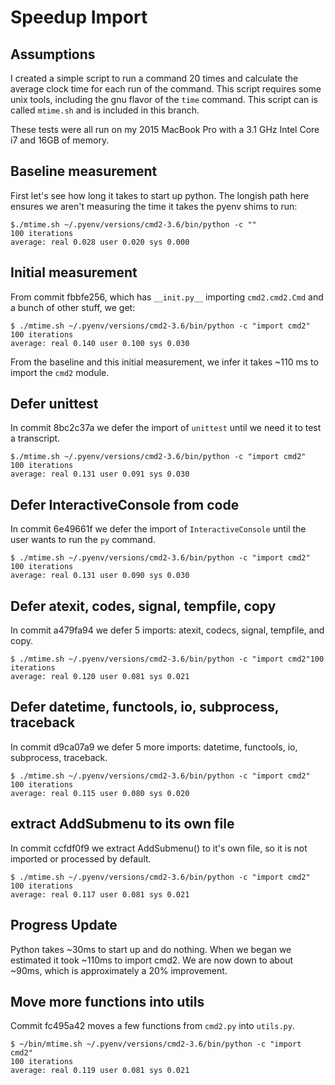 # Speedup Import

## Assumptions

I created a simple script to run a command 20 times and calculate
the average clock time for each run of the command. This script requires
some unix tools, including the gnu flavor of the `time` command. This script
can is called `mtime.sh` and is included in this branch.

These tests were all run on my 2015 MacBook Pro with a 3.1 GHz Intel Core i7
and 16GB of memory.


## Baseline measurement

First let's see how long it takes to start up python. The longish path here
ensures we aren't measuring the time it takes the pyenv shims to run:
```
$./mtime.sh ~/.pyenv/versions/cmd2-3.6/bin/python -c ""
100 iterations
average: real 0.028 user 0.020 sys 0.000
```


## Initial measurement

From commit fbbfe256, which has `__init.py__` importing `cmd2.cmd2.Cmd`
and a bunch of other stuff, we get:
```
$ ./mtime.sh ~/.pyenv/versions/cmd2-3.6/bin/python -c "import cmd2"
100 iterations
average: real 0.140 user 0.100 sys 0.030
```

From the baseline and this initial measurement, we infer it takes ~110 ms
to import the `cmd2` module.


## Defer unittest

In commit 8bc2c37a we defer the import of `unittest` until we need it to
test a transcript.
```
$./mtime.sh ~/.pyenv/versions/cmd2-3.6/bin/python -c "import cmd2"
100 iterations
average: real 0.131 user 0.091 sys 0.030
```


## Defer InteractiveConsole from code

In commit 6e49661f we defer the import of `InteractiveConsole` until the user
wants to run the `py` command.
```
$ ./mtime.sh ~/.pyenv/versions/cmd2-3.6/bin/python -c "import cmd2"
100 iterations
average: real 0.131 user 0.090 sys 0.030
```

## Defer atexit, codes, signal, tempfile, copy

In commit a479fa94 we defer 5 imports: atexit, codecs, signal, tempfile, and copy.
```
$ ./mtime.sh ~/.pyenv/versions/cmd2-3.6/bin/python -c "import cmd2"100 iterations
average: real 0.120 user 0.081 sys 0.021
```

## Defer datetime, functools, io, subprocess, traceback

In commit d9ca07a9 we defer 5 more imports: datetime, functools, io, subprocess, traceback.
```
$ ./mtime.sh ~/.pyenv/versions/cmd2-3.6/bin/python -c "import cmd2"
100 iterations
average: real 0.115 user 0.080 sys 0.020
```

## extract AddSubmenu to its own file

In commit ccfdf0f9 we extract AddSubmenu() to it's own file, so it is not
imported or processed by default.
```
$ ./mtime.sh ~/.pyenv/versions/cmd2-3.6/bin/python -c "import cmd2"
100 iterations
average: real 0.117 user 0.081 sys 0.021
```

## Progress Update

Python takes ~30ms to start up and do nothing. When we began we estimated it took
~110ms to import cmd2. We are now down to about ~90ms, which is approximately a
20% improvement.

## Move more functions into utils

Commit fc495a42 moves a few functions from `cmd2.py` into `utils.py`.
```
$ ~/bin/mtime.sh ~/.pyenv/versions/cmd2-3.6/bin/python -c "import cmd2"
100 iterations
average: real 0.119 user 0.081 sys 0.021
